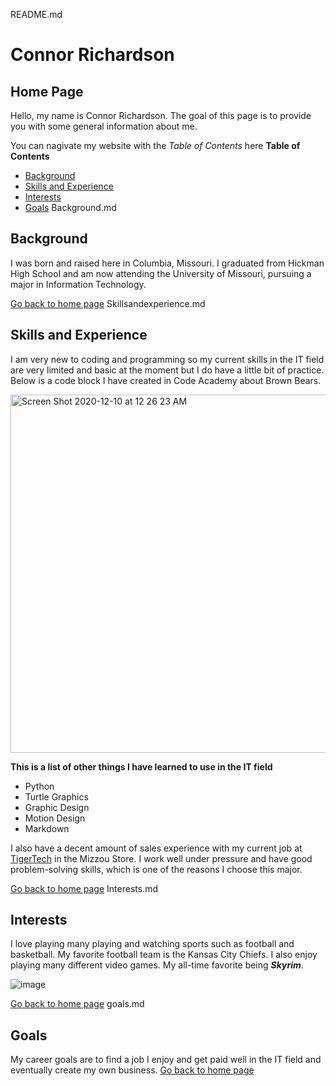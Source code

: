 README.md
# Connor Richardson
## Home Page
Hello, my name is Connor Richardson. The goal of this page is to provide you with some general information about me.

You can nagivate my website with the *Table of Contents* here
**Table of Contents**
* [Background](./Background.md)
* [Skills and Experience](./Skillsandexperience.md)
* [Interests](./Interests.md)
* [Goals](./goals.md)
Background.md
## Background
I was born and raised here in Columbia, Missouri. I graduated from Hickman High School and am now attending the University of Missouri, pursuing a major in Information Technology. 

[Go back to home page](./README.md)
Skillsandexperience.md
## Skills and Experience 
I am very new to coding and programming so my current skills in the IT field are very limited and basic at the moment but I do have a little bit of practice. Below is a code block I have created in Code Academy about Brown Bears.

<img width="573" alt="Screen Shot 2020-12-10 at 12 26 23 AM" src="https://user-images.githubusercontent.com/75334721/101729965-c6c4ab00-3a7e-11eb-8697-17383ff00c86.png">

**This is a list of other things I have learned to use in the IT field**
- Python
- Turtle Graphics
- Graphic Design
- Motion Design
- Markdown

I also have a decent amount of sales experience with my current job at [TigerTech](./https://www.themizzoustore.com/t-tigertech.aspx) in the Mizzou Store. I work well under pressure and have good problem-solving skills, which is one of the reasons I choose this major.

[Go back to home page](./README.md)
Interests.md
## Interests
I love playing many playing and watching sports such as football and basketball. My favorite football team is the Kansas City Chiefs. I also enjoy playing many different video games. My all-time favorite being **_Skyrim_**. 

![image](https://user-images.githubusercontent.com/75334721/101730154-21f69d80-3a7f-11eb-891e-115a69d2605f.jpeg)

[Go back to home page](./README.md)
goals.md
## Goals
My career goals are to find a job I enjoy and get paid well in the IT field and eventually create my own business.
[Go back to home page](./README.md)
